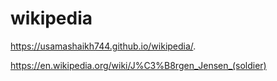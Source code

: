 # wikipedia
https://usamashaikh744.github.io/wikipedia/.

https://en.wikipedia.org/wiki/J%C3%B8rgen_Jensen_(soldier)
